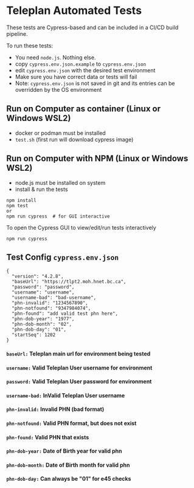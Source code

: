 # Teleplan Automated Tests
These tests are Cypress-based and can be included in a CI/CD build pipeline.

To run these tests:
- You need `node.js`.  Nothing else.
- copy `cypress.env.json.example` to `cypress.env.json`
- edit `cypress.env.json` with the desired test environment
- Make sure you have correct data or tests will fail
- Note: `cypress.env.json` is not saved in git and its entries can be overridden by the OS environment

## Run on Computer as container (Linux or Windows WSL2)
- docker or podman must be installed
- `test.sh` (first run will download cypress image)

## Run on Computer with NPM (Linux or Windows WSL2)
- node.js must be installed on system
- install & run the tests
```
npm install
npm test
or
npm run cypress  # for GUI interactive
```
To open the Cypress GUI to view/edit/run tests interactively
```
npm run cypress
```

## Test Config `cypress.env.json`
```
{
  "version": "4.2.8",
  "baseUrl": "https://tlpt2.moh.hnet.bc.ca",
  "password": "password",
  "username": "username",
  "username-bad": "bad-username",
  "phn-invalid": "1234567890",
  "phn-notfound": "9347984074",
  "phn-found": "add valid test phn here",
  "phn-dob-year": "1977",
  "phn-dob-month": "02",
  "phn-dob-day": "01",
  "startSeq": 1202
}
```
#### `baseUrl:` Teleplan main url for environment being tested
#### `username:` Valid Teleplan User username for environment
#### `password:` Valid  Teleplan User password for environment
#### `username-bad:` InValid Teleplan User username
#### `phn-invalid:` Invalid PHN (bad format)
#### `phn-notfound:` Valid PHN format, but does not exist
#### `phn-found:` Valid PHN that exists
#### `phn-dob-year:` Date of Birth year for valid phn
#### `phn-dob-month:` Date of Birth month for valid phn
#### `phn-dob-day:` Can always be "01" for e45 checks